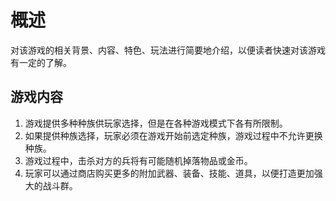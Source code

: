 概述
===

对该游戏的相关背景、内容、特色、玩法进行简要地介绍，以便读者快速对该游戏有一定的了解。

## 游戏内容

1. 游戏提供多种种族供玩家选择，但是在各种游戏模式下各有所限制。
2. 如果提供种族选择，玩家必须在游戏开始前选定种族，游戏过程中不允许更换种族。
3. 游戏过程中，击杀对方的兵将有可能随机掉落物品或金币。
4. 玩家可以通过商店购买更多的附加武器、装备、技能、道具，以便打造更加强大的战斗群。